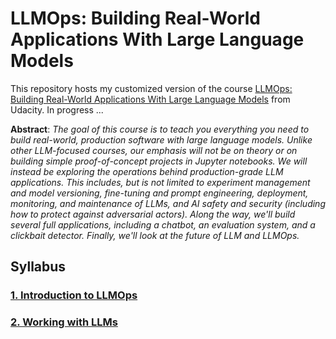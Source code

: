 # LLMOps: Building Real-World Applications With Large Language Models

This repository hosts my customized version of the course [LLMOps: Building Real-World Applications With Large Language Models](https://www.udacity.com/course/building-real-world-applications-with-large-language-models--cd13455) from Udacity. In progress ...

**Abstract**: *The goal of this course is to teach you everything you need to build real-world, production software with large language models. Unlike other LLM-focused courses, our emphasis will not be on theory or on building simple proof-of-concept projects in Jupyter notebooks. We will instead be exploring the operations behind production-grade LLM applications. This includes, but is not limited to experiment management and model versioning, fine-tuning and prompt engineering, deployment, monitoring, and maintenance of LLMs, and AI safety and security (including how to protect against adversarial actors). Along the way, we'll build several full applications, including a chatbot, an evaluation system, and a clickbait detector. Finally, we'll look at the future of LLM and LLMOps.*


## Syllabus


### [1. Introduction to LLMOps](/01_into_to_llmops/)

### [2. Working with LLMs](/02_working_with_llms/)
